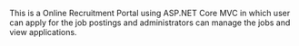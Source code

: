 This is a Online Recruitment Portal using ASP.NET Core MVC in which user can apply for the job postings and administrators can manage the jobs and view applications.
